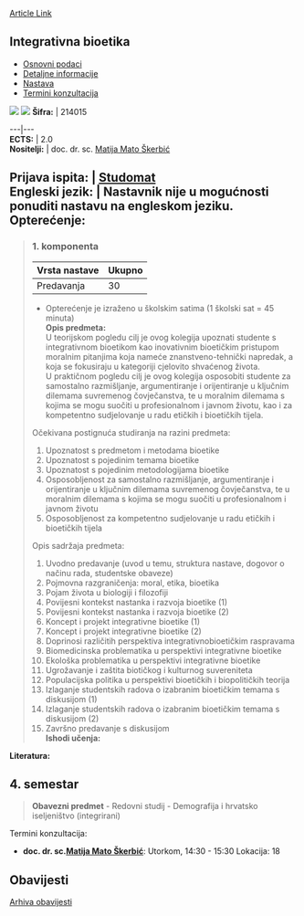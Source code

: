 [Article Link](https://www.fhs.hr/predmet/intbio)

## Integrativna bioetika
  * [Osnovni podaci](https://www.fhs.hr/predmet/intbio#v1id-523764_154930_1_0 "Osnovni podaci")
  * [Detaljne informacije](https://www.fhs.hr/predmet/intbio#v1id-523764_154930_1_1 "Detaljne informacije")
  * [Nastava](https://www.fhs.hr/predmet/intbio#v1id-523764_154930_1_2 "Nastava")
  * [Termini konzultacija](https://www.fhs.hr/predmet/intbio#v1id-523764_154930_1_3 "Termini konzultacija")


[![](https://www.fhs.hr/img/flags/gif/hr.gif)](https://www.fhs.hr/predmet/intbio) [![](https://www.fhs.hr/img/flags/gif/gb.gif)](https://www.fhs.hr/en/course/intbio)
**Šifra:** |  214015  
  
---|---  
**ECTS:** |  2.0   
**Nositelji:** |  doc. dr. sc. [Matija Mato Škerbić](https://www.fhs.hr/djelatnik/matija_mato.skerbic)   
  
**Prijava ispita:** |  [Studomat](http://www.isvu.hr/studomat)  
**Engleski jezik:** |  Nastavnik nije u mogućnosti ponuditi nastavu na engleskom jeziku.   
**Opterećenje:**  
---  
> ### 1. komponenta
> | Vrsta nastave | Ukupno  
> ---|---  
> Predavanja | 30  
> * Opterećenje je izraženo u školskim satima (1 školski sat = 45 minuta)   
**Opis predmeta:**  
> U teorijskom pogledu cilj je ovog kolegija upoznati studente s integrativnom bioetikom kao inovativnim bioetičkim pristupom moralnim pitanjima koja nameće znanstveno-tehnički napredak, a koja se fokusiraju u kategoriji cjelovito shvaćenog života.   
>  U praktičnom pogledu cilj je ovog kolegija osposobiti studente za samostalno razmišljanje, argumentiranje i orijentiranje u ključnim dilemama suvremenog čovječanstva, te u moralnim dilemama s kojima se mogu suočiti u profesionalnom i javnom životu, kao i za kompetentno sudjelovanje u radu etičkih i bioetičkih tijela.  
>    
>  Očekivana postignuća studiranja na razini predmeta:  
>  1. Upoznatost s predmetom i metodama bioetike  
>  2. Upoznatost s pojedinim temama bioetike  
>  3. Upoznatost s pojedinim metodologijama bioetike  
>  4. Osposobljenost za samostalno razmišljanje, argumentiranje i orijentiranje u ključnim dilemama suvremenog čovječanstva, te u moralnim dilemama s kojima se mogu suočiti u profesionalnom i javnom životu  
>  5. Osposobljenost za kompetentno sudjelovanje u radu etičkih i bioetičkih tijela  
>    
>  Opis sadržaja predmeta:  
>  1. Uvodno predavanje (uvod u temu, struktura nastave, dogovor o načinu rada, studentske obaveze)  
>  2. Pojmovna razgraničenja: moral, etika, bioetika  
>  3. Pojam života u biologiji i filozofiji  
>  4. Povijesni kontekst nastanka i razvoja bioetike (1)  
>  5. Povijesni kontekst nastanka i razvoja bioetike (2)  
>  6. Koncept i projekt integrativne bioetike (1)  
>  7. Koncept i projekt integrativne bioetike (2)  
>  8. Doprinosi različitih perspektiva integrativnobioetičkim raspravama  
>  9. Biomedicinska problematika u perspektivi integrativne bioetike  
>  10. Ekološka problematika u perspektivi integrativne bioetike  
>  11. Ugrožavanje i zaštita biotičkog i kulturnog suvereniteta  
>  12. Populacijska politika u perspektivi bioetičkih i biopolitičkih teorija  
>  13. Izlaganje studentskih radova o izabranim bioetičkim temama s diskusijom (1)  
>  14. Izlaganje studentskih radova o izabranim bioetičkim temama s diskusijom (2)  
>  15. Završno predavanje s diskusijom  
**Ishodi učenja:**  

  
**Literatura:**  

  
**4. semestar**  
---  
> **Obavezni predmet** - Redovni studij - Demografija i hrvatsko iseljeništvo (integrirani)  
>   
Termini konzultacija: 
  * **doc. dr. sc.[Matija Mato Škerbić](https://www.fhs.hr/djelatnik/matija_mato.skerbic)**: 
Utorkom, 14:30 - 15:30
Lokacija: 18 


## Obavijesti
[Arhiva obavijesti](https://www.fhs.hr/predmet/intbio?@=21cev#news_119809 "Arhiva obavijesti")
